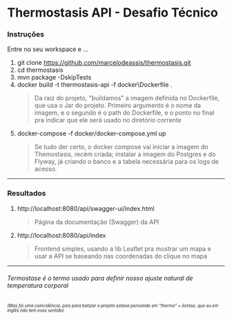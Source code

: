 # Thermostasis API - Desafio Técnico

### Instruções

Entre no seu workspace e ...
1. git clone https://github.com/marcelodeassis/thermostasis.git
1. cd thermostasis
1. mvn package -DskipTests
1. docker build -t thermostasis-api -f docker\Dockerfile .
     >Da raiz do projeto, "buildamos" a imagem definida no Dockerfile, que usa o Jar do projeto. Primeiro argumento é o nome da imagem, e o segundo é o path do Dockerfile, e o ponto no final pra indicar que ele será usado no diretório corrente
1.  docker-compose -f docker/docker-compose.yml up
    > Se tudo der certo, o docker compose vai iniciar a imagem do Themostasis, recém criada; instalar a imagem do Postgres e do Flyway, já criando o banco e a tabela necessária para os logs de acesso.

---
### Resultados
1. http://localhost:8080/api/swagger-ui/index.html
    > Página da documentação (Swagger) da API
2. http://localhost:8080/api/index
    > Frontend simples, usando a lib Leaflet pra mostrar um mapa e usar a API se baseando nas coordenadas do clique no mapa

---



###### *Termostase* é o termo usado para definir nosso ajuste natural de temperatura corporal 

###### <sub><sup>(Mas foi uma coincidência, pois para batizar o projeto estava pensando em "thermo" + êxtase, que eu em inglês não tem esse sentido)</sup></sub>




 

